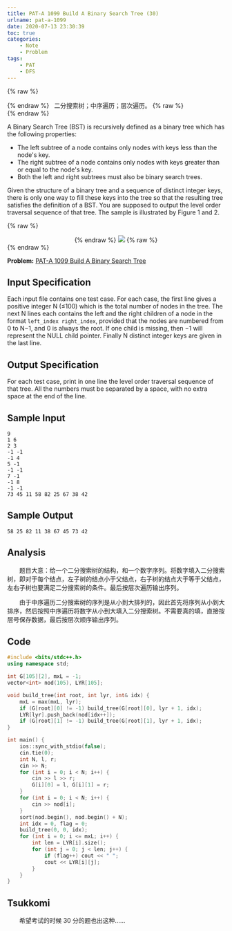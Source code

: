 ```yaml
---
title: PAT-A 1099 Build A Binary Search Tree (30)
urlname: pat-a-1099
date: 2020-07-13 23:30:39
toc: true
categories:
    - Note
    - Problem
tags:
    - PAT
    - DFS
---
```


{% raw %}<article class="message is-success"><div class="message-body">{% endraw %}
<span class="icon"><i class="fa fa-check mr-2"></i></span>&nbsp;&nbsp;二分搜索树；中序遍历；层次遍历。
{% raw %}</div></article>{% endraw %}

A Binary Search Tree (BST) is recursively defined as a binary tree which has the following properties:

+ The left subtree of a node contains only nodes with keys less than the node's key.
+ The right subtree of a node contains only nodes with keys greater than or equal to the node's key.
+ Both the left and right subtrees must also be binary search trees.

Given the structure of a binary tree and a sequence of distinct integer keys, there is only one way to fill these keys into the tree so that the resulting tree satisfies the definition of a BST. You are supposed to output the level order traversal sequence of that tree. The sample is illustrated by Figure 1 and 2.

{% raw %}<div align="center">{% endraw %}
![](https://cdn.jsdelivr.net/gh/kainzhang/kz-img/blog/20/07/13/24c2521f-aaed-4ef4-bac8-3ff562d80a1b.jpg)
{% raw %}</div>{% endraw %}

<!--more-->

**Problem:**&nbsp;[PAT-A 1099 Build A Binary Search Tree](https://pintia.cn/problem-sets/994805342720868352/problems/994805367987355648 "PAT-A 1099 Build A Binary Search Tree")

## Input Specification

Each input file contains one test case. For each case, the first line gives a positive integer N (≤100) which is the total number of nodes in the tree. The next N lines each contains the left and the right children of a node in the format `left_index right_index`, provided that the nodes are numbered from 0 to N−1, and 0 is always the root. If one child is missing, then −1 will represent the NULL child pointer. Finally N distinct integer keys are given in the last line.

## Output Specification

For each test case, print in one line the level order traversal sequence of that tree. All the numbers must be separated by a space, with no extra space at the end of the line.

## Sample Input

```
9
1 6
2 3
-1 -1
-1 4
5 -1
-1 -1
7 -1
-1 8
-1 -1
73 45 11 58 82 25 67 38 42
```

## Sample Output

```
58 25 82 11 38 67 45 73 42
```

## Analysis

&emsp;&emsp;题目大意：给一个二分搜索树的结构，和一个数字序列。将数字填入二分搜索树，即对于每个结点，左子树的结点小于父结点，右子树的结点大于等于父结点，左右子树也要满足二分搜索树的条件。最后按层次遍历输出序列。

&emsp;&emsp;由于中序遍历二分搜索树的序列是从小到大排列的，因此首先将序列从小到大排序，然后按照中序遍历将数字从小到大填入二分搜索树。不需要真的填，直接按层号保存数据，最后按层次顺序输出序列。

## Code

``` cpp
#include <bits/stdc++.h>
using namespace std;

int G[105][2], mxL = -1;
vector<int> nod(105), LYR[105];

void build_tree(int root, int lyr, int& idx) {
    mxL = max(mxL, lyr);
    if (G[root][0] != -1) build_tree(G[root][0], lyr + 1, idx);
    LYR[lyr].push_back(nod[idx++]);
    if (G[root][1] != -1) build_tree(G[root][1], lyr + 1, idx);
}

int main() {
    ios::sync_with_stdio(false);
    cin.tie(0);
    int N, l, r;
    cin >> N;
    for (int i = 0; i < N; i++) {
        cin >> l >> r;
        G[i][0] = l, G[i][1] = r;
    }
    for (int i = 0; i < N; i++) {
        cin >> nod[i];
    }
    sort(nod.begin(), nod.begin() + N);
    int idx = 0, flag = 0;
    build_tree(0, 0, idx);
    for (int i = 0; i <= mxL; i++) {
        int len = LYR[i].size();
        for (int j = 0; j < len; j++) {
            if (flag++) cout << " ";
            cout << LYR[i][j];
        }
    }
}
```

## Tsukkomi

&emsp;&emsp;希望考试的时候 30 分的题也出这种……